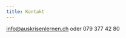 ```yaml
---
title: Kontakt
---
```

<a href='mailto:info@auskrisenlernen.ch'>info@auskrisenlernen.ch</a>
oder <span class='nobr'>079 377 42 80</span>